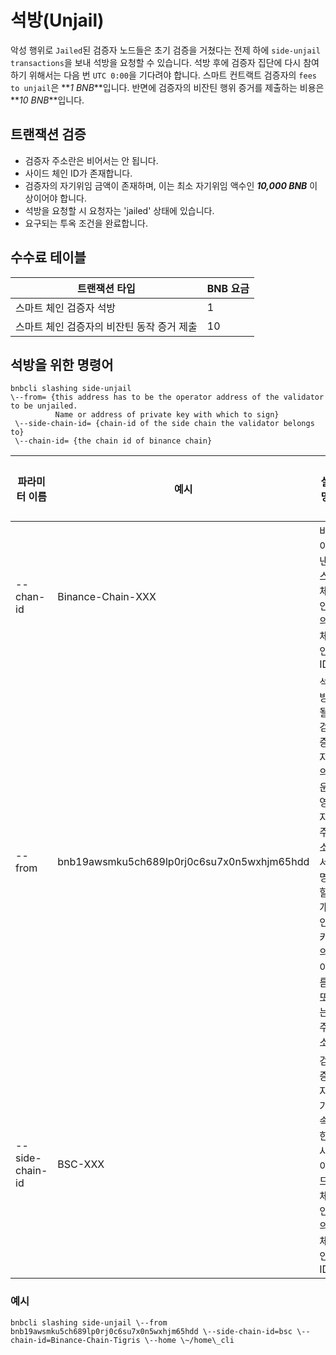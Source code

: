 # 석방(Unjail)

악성 행위로 `Jailed`된 검증자 노드들은 초기 검증을 거쳤다는 전제 하에 `side-unjail transactions`을 보내 석방을 요청할 수 있습니다. 석방 후에 검증자 집단에 다시 참여하기 위해서는 다음 번 `UTC 0:00`을 기다려야 합니다. 스마트 컨트랙트 검증자의 `fees to unjail`은 **_1 BNB_**입니다. 반면에 검증자의 비잔틴 행위 증거를 제출하는 비용은 **_10 BNB_**입니다.

## 트랜잭션 검증
*  검증자 주소란은 비어서는 안 됩니다.
*  사이드 체인 ID가 존재합니다.
*  검증자의 자기위임 금액이 존재하며, 이는 최소 자기위임 액수인 **_10,000 BNB_** 이상이어야 합니다.
*  석방을 요청할 시 요청자는 'jailed' 상태에 있습니다.
*  요구되는 투옥 조건을 완료합니다.


## 수수료 테이블

트랜잭션 타입  | BNB 요금 |
-- | -- |
스마트 체인 검증자 석방 | 1 |
스마트 체인 검증자의 비잔틴 동작 증거 제출 | 10 |

## 석방을 위한 명령어

```
bnbcli slashing side-unjail 
\--from= {this address has to be the operator address of the validator to be unjailed.
          Name or address of private key with which to sign}
 \--side-chain-id= {chain-id of the side chain the validator belongs to} 
 \--chain-id= {the chain id of binance chain}
```


| **파라미터 이름** | **예시**                                | **설명**                                                 | **필수 여부** |
| ------------------ | ------------------------------------------ | ------------------------------------------------------------ | ------------ |
| --chan-id          | Binance-Chain-XXX                          | 바이낸스 체인의 체인 ID                               | 필수          |
| --from             | bnb19awsmku5ch689lp0rj0c6su7x0n5wxhjm65hdd | 석방될 검증자의 운영자 주소. 서명할 개인키의 이름 또는 주소. | 필수          |
| --side-chain-id    | BSC-XXX                                    | 검증자가 속한 사이드 체인의 체인 ID        | 필수          |


### 예시

```
bnbcli slashing side-unjail \--from bnb19awsmku5ch689lp0rj0c6su7x0n5wxhjm65hdd \--side-chain-id=bsc \--chain-id=Binance-Chain-Tigris \--home \~/home\_cli
```